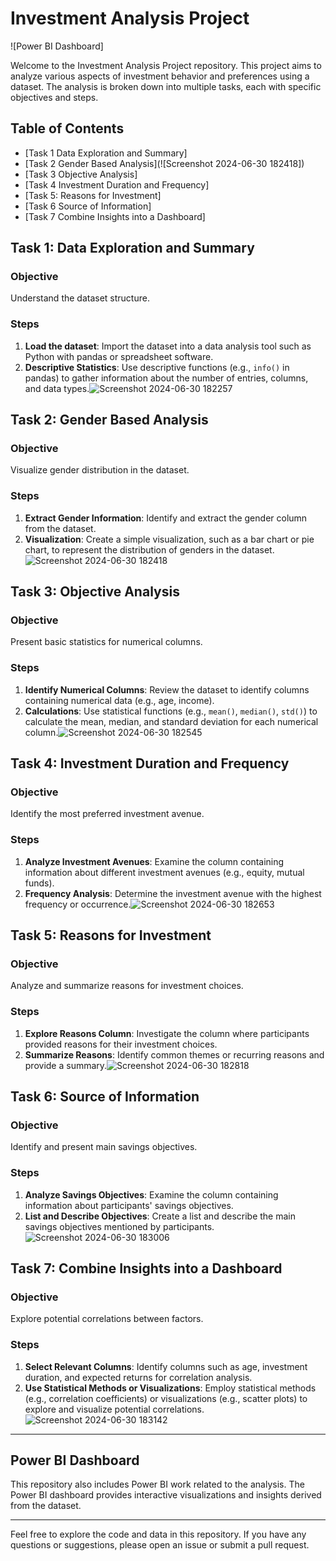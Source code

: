 # Investment Analysis Project

![Power BI Dashboard]

Welcome to the Investment Analysis Project repository. This project aims to analyze various aspects of investment behavior and preferences using a dataset. The analysis is broken down into multiple tasks, each with specific objectives and steps.

## Table of Contents

- [Task 1 Data Exploration and Summary]
- [Task 2 Gender Based Analysis](![Screenshot 2024-06-30 182418])
- [Task 3 Objective Analysis]
- [Task 4 Investment Duration and Frequency]
- [Task 5: Reasons for Investment]
- [Task 6 Source of Information]
- [Task 7 Combine Insights into a Dashboard]

## Task 1: Data Exploration and Summary

### Objective
Understand the dataset structure.

### Steps
1. **Load the dataset**: Import the dataset into a data analysis tool such as Python with pandas or spreadsheet software.
2. **Descriptive Statistics**: Use descriptive functions (e.g., `info()` in pandas) to gather information about the number of entries, columns, and data types.![Screenshot 2024-06-30 182257](https://github.com/NIKHILnitr/Cognifyz_BA/assets/140872474/44f1380a-811d-4c90-8b0c-63ad39a00eaa)


## Task 2: Gender Based Analysis

### Objective
Visualize gender distribution in the dataset.

### Steps
1. **Extract Gender Information**: Identify and extract the gender column from the dataset.
2. **Visualization**: Create a simple visualization, such as a bar chart or pie chart, to represent the distribution of genders in the dataset.![Screenshot 2024-06-30 182418](https://github.com/NIKHILnitr/Cognifyz_BA/assets/140872474/9586c1b2-5ec4-4772-814b-170758a4c9e1)


## Task 3: Objective Analysis

### Objective
Present basic statistics for numerical columns.

### Steps
1. **Identify Numerical Columns**: Review the dataset to identify columns containing numerical data (e.g., age, income).
2. **Calculations**: Use statistical functions (e.g., `mean()`, `median()`, `std()`) to calculate the mean, median, and standard deviation for each numerical column.![Screenshot 2024-06-30 182545](https://github.com/NIKHILnitr/Cognifyz_BA/assets/140872474/ebe5cf2b-d0e9-45be-9115-bcdcb78900e5)


## Task 4: Investment Duration and Frequency

### Objective
Identify the most preferred investment avenue.

### Steps
1. **Analyze Investment Avenues**: Examine the column containing information about different investment avenues (e.g., equity, mutual funds).
2. **Frequency Analysis**: Determine the investment avenue with the highest frequency or occurrence.![Screenshot 2024-06-30 182653](https://github.com/NIKHILnitr/Cognifyz_BA/assets/140872474/36141fbb-dba6-4dd4-9283-b50493674fc4)


## Task 5: Reasons for Investment

### Objective
Analyze and summarize reasons for investment choices.

### Steps
1. **Explore Reasons Column**: Investigate the column where participants provided reasons for their investment choices.
2. **Summarize Reasons**: Identify common themes or recurring reasons and provide a summary.![Screenshot 2024-06-30 182818](https://github.com/NIKHILnitr/Cognifyz_BA/assets/140872474/2ded6148-f154-4c93-8ffe-b4803747c1ce)


## Task 6: Source of Information

### Objective
Identify and present main savings objectives.

### Steps
1. **Analyze Savings Objectives**: Examine the column containing information about participants' savings objectives.
2. **List and Describe Objectives**: Create a list and describe the main savings objectives mentioned by participants.![Screenshot 2024-06-30 183006](https://github.com/NIKHILnitr/Cognifyz_BA/assets/140872474/ca3df600-fbd2-489e-ba32-230ec7384527)



## Task 7: Combine Insights into a Dashboard

### Objective
Explore potential correlations between factors.

### Steps
1. **Select Relevant Columns**: Identify columns such as age, investment duration, and expected returns for correlation analysis.
2. **Use Statistical Methods or Visualizations**: Employ statistical methods (e.g., correlation coefficients) or visualizations (e.g., scatter plots) to explore and visualize potential correlations.![Screenshot 2024-06-30 183142](https://github.com/NIKHILnitr/Cognifyz_BA/assets/140872474/3a22f2fe-7ff2-4b47-8ebd-6299e93a6a1d)


---

## Power BI Dashboard

This repository also includes Power BI work related to the analysis. The Power BI dashboard provides interactive visualizations and insights derived from the dataset.

---

Feel free to explore the code and data in this repository. If you have any questions or suggestions, please open an issue or submit a pull request.


 
